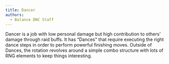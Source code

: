 ```yaml
---
title: Dancer
authors:
  - Balance DNC Staff
---
```

Dancer is a job with low personal damage but high contribution to others’ damage through raid buffs. It has “Dances" that require executing the right dance steps in order to perform powerful finishing moves. Outside of Dances, the rotation revolves around a simple combo structure with lots of RNG elements to keep things interesting.